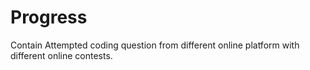 # Progress
Contain Attempted coding question from different online platform with different online contests.
